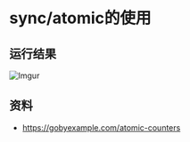 # sync/atomic的使用

## 运行结果
![Imgur](http://i.imgur.com/osYTYly.png)

## 资料
 - https://gobyexample.com/atomic-counters